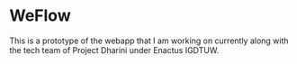 # WeFlow
This is a prototype of the webapp that I am working on currently along with the tech team of Project Dharini under Enactus IGDTUW.
